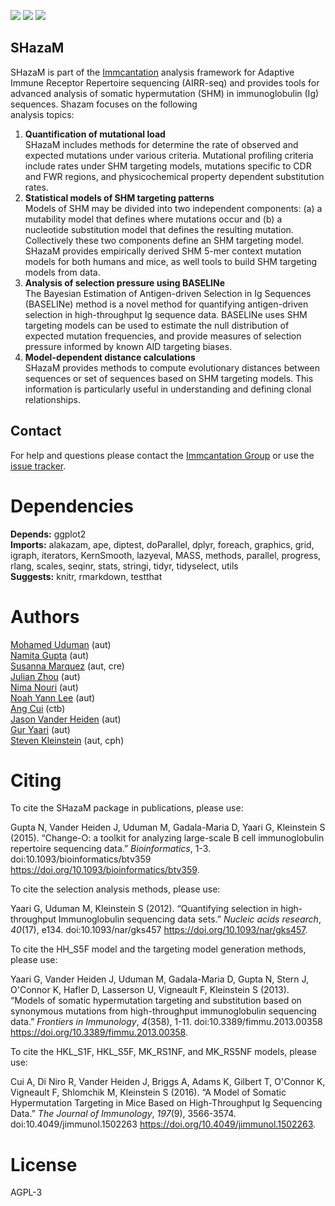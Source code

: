 [![](http://cranlogs.r-pkg.org/badges/grand-total/shazam)](https://www.r-pkg.org/pkg/shazam)
[![](https://cranlogs.r-pkg.org/badges/shazam)](https://www.r-pkg.org/pkg/shazam)
[![](https://img.shields.io/static/v1?label=AIRR-C%20sw-tools%20v1&message=compliant&color=008AFF&labelColor=000000&style=plastic)](https://docs.airr-community.org/en/stable/swtools/airr_swtools_standard.html)


SHazaM
-------------------------------------------------------------------------------

SHazaM is part of the [Immcantation](http://immcantation.readthedocs.io) 
analysis framework for Adaptive Immune Receptor Repertoire sequencing 
(AIRR-seq) and provides tools for advanced analysis of somatic hypermutation 
(SHM) in immunoglobulin (Ig) sequences. Shazam focuses on the following  
analysis topics:

1. **Quantification of mutational load**  
   SHazaM includes methods for determine the rate of observed and expected 
   mutations under various criteria. Mutational profiling criteria include 
   rates under SHM targeting models, mutations specific to CDR and FWR 
   regions, and physicochemical property dependent substitution rates.
2. **Statistical models of SHM targeting patterns**  
   Models of SHM may be divided into two independent components: 
   (a) a mutability model that defines where mutations occur and (b) a 
   nucleotide substitution model that defines the resulting mutation. 
   Collectively these two components define an SHM targeting model.
   SHazaM provides empirically derived SHM 5-mer context mutation models 
   for both humans and mice, as well tools to build SHM targeting models
   from data. 
3. **Analysis of selection pressure using BASELINe**  
   The Bayesian Estimation of Antigen-driven Selection in Ig Sequences 
   (BASELINe) method is a novel method for quantifying antigen-driven 
   selection in high-throughput Ig sequence data. BASELINe uses SHM 
   targeting models can be used to estimate the null distribution of 
   expected mutation frequencies, and provide measures of selection 
   pressure informed by known AID targeting biases.
4. **Model-dependent distance calculations**  
   SHazaM provides methods to compute evolutionary distances between 
   sequences or set of sequences based on SHM targeting models. This 
   information is particularly useful in understanding and defining 
   clonal relationships.

Contact
-------------------------------------------------------------------------------

For help and questions please contact the [Immcantation Group](mailto:immcantation@googlegroups.com)
or use the [issue tracker](https://bitbucket.org/kleinstein/shazam/issues?status=new&status=open).


# Dependencies

**Depends:** ggplot2  
**Imports:** alakazam, ape, diptest, doParallel, dplyr, foreach, graphics, grid, igraph, iterators, KernSmooth, lazyeval, MASS, methods, parallel, progress, rlang, scales, seqinr, stats, stringi, tidyr, tidyselect, utils  
**Suggests:** knitr, rmarkdown, testthat


# Authors

[Mohamed Uduman](mailto:mohamed.uduman@yale.edu) (aut)  
[Namita Gupta](mailto:namita.gupta@yale.edu) (aut)  
[Susanna Marquez](mailto:susanna.marquez@yale.edu) (aut, cre)  
[Julian Zhou](mailto:julian.zhou@yale.edu) (aut)  
[Nima Nouri](mailto:nima.nouri@yale.edu) (aut)  
[Noah Yann Lee](mailto:noah.yann.lee@yale.edu) (aut)  
[Ang Cui](mailto:angcui@mit.edu) (ctb)  
[Jason Vander Heiden](mailto:jason.vanderheiden@gmail.com) (aut)  
[Gur Yaari](mailto:gur.yaari@biu.ac.il) (aut)  
[Steven Kleinstein](mailto:steven.kleinstein@yale.edu) (aut, cph)


# Citing

To cite the SHazaM package in publications, please use:

  Gupta N, Vander Heiden J, Uduman M, Gadala-Maria D, Yaari G,
  Kleinstein S (2015). “Change-O: a toolkit for analyzing large-scale B
  cell immunoglobulin repertoire sequencing data.” _Bioinformatics_,
  1-3. doi:10.1093/bioinformatics/btv359
  <https://doi.org/10.1093/bioinformatics/btv359>.

To cite the selection analysis methods, please use:

  Yaari G, Uduman M, Kleinstein S (2012). “Quantifying selection in
  high-throughput Immunoglobulin sequencing data sets.” _Nucleic acids
  research_, *40*(17), e134. doi:10.1093/nar/gks457
  <https://doi.org/10.1093/nar/gks457>.

To cite the HH_S5F model and the targeting model generation methods,
please use:

  Yaari G, Vander Heiden J, Uduman M, Gadala-Maria D, Gupta N, Stern J,
  O'Connor K, Hafler D, Lasserson U, Vigneault F, Kleinstein S (2013).
  “Models of somatic hypermutation targeting and substitution based on
  synonymous mutations from high-throughput immunoglobulin sequencing
  data.” _Frontiers in Immunology_, *4*(358), 1-11.
  doi:10.3389/fimmu.2013.00358
  <https://doi.org/10.3389/fimmu.2013.00358>.

To cite the HKL_S1F, HKL_S5F, MK_RS1NF, and MK_RS5NF models, please
use:

  Cui A, Di Niro R, Vander Heiden J, Briggs A, Adams K, Gilbert T,
  O'Connor K, Vigneault F, Shlomchik M, Kleinstein S (2016). “A Model
  of Somatic Hypermutation Targeting in Mice Based on High-Throughput
  Ig Sequencing Data.” _The Journal of Immunology_, *197*(9),
  3566-3574. doi:10.4049/jimmunol.1502263
  <https://doi.org/10.4049/jimmunol.1502263>.



# License

AGPL-3
